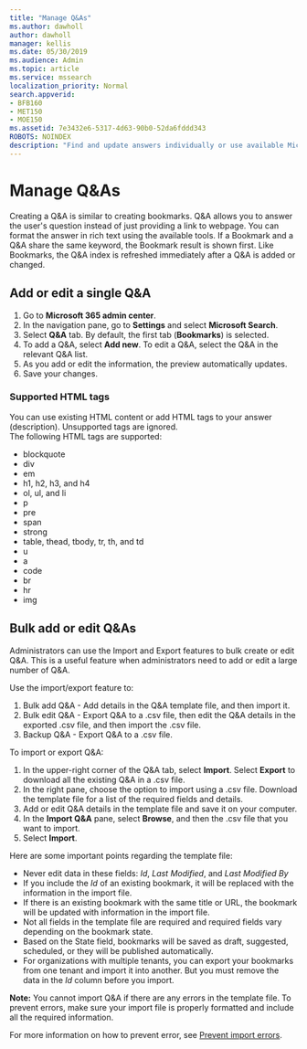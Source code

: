 ```yaml
---
title: "Manage Q&As"
ms.author: dawholl
author: dawholl
manager: kellis
ms.date: 05/30/2019
ms.audience: Admin
ms.topic: article
ms.service: mssearch
localization_priority: Normal
search.appverid:
- BFB160
- MET150
- MOE150
ms.assetid: 7e3432e6-5317-4d63-90b0-52da6fddd343
ROBOTS: NOINDEX
description: "Find and update answers individually or use available Microsoft Search tools to edit them all at once"
---
```


# Manage Q&As

Creating a Q&A is similar to creating bookmarks. Q&A allows you to answer the user's question instead of just providing a link to webpage. You can format the answer in rich text using the available tools. If a Bookmark and a Q&A share the same keyword, the Bookmark result is shown first. Like Bookmarks, the Q&A index is refreshed immediately after a Q&A is added or changed. 

## Add or edit a single Q&A
1. Go to **Microsoft 365 admin center**.
1. In the navigation pane, go to **Settings** and select **Microsoft Search**.
1. Select **Q&A** tab. By default, the first tab (**Bookmarks**) is selected.
1. To add a Q&A, select **Add new**.
To edit a Q&A, select the Q&A in the relevant Q&A list.
1. As you add or edit the information, the preview automatically updates.
1. Save your changes.

### Supported HTML tags
You can use existing HTML content or add HTML tags to your answer (description). Unsupported tags are ignored.  
The following HTML tags are supported:
- blockquote
- div
- em
- h1, h2, h3, and h4
- ol, ul, and li
- p
- pre
- span
- strong
- table, thead, tbody, tr, th, and td
- u
- a
- code
- br
- hr
- img

## Bulk add or edit Q&As
Administrators can use the Import and Export features to bulk create or edit Q&A. This is a useful feature when administrators need to add or edit a large number of Q&A. 

Use the import/export feature to:
1. Bulk add Q&A - Add details in the Q&A template file, and then import it.
1. Bulk edit Q&A - Export Q&A to a .csv file, then edit the Q&A details in the exported .csv file, and then import the .csv file.
1. Backup Q&A - Export Q&A to a .csv file.

To import or export Q&A:
1. In the upper-right corner of the Q&A tab, select **Import**. 
Select **Export** to download all the existing Q&A in a .csv file.
1. In the right pane, choose the option to import using a .csv file.
Download the template file for a list of the required fields and details. 
1. Add or edit Q&A details in the template file and save it on your computer. 
1. In the **Import Q&A** pane, select **Browse**, and then the .csv file that you want to import.
1. Select **Import**.

Here are some important points regarding the template file:
- Never edit data in these fields: *Id*, *Last Modified*, and *Last Modified By*
- If you include the *Id* of an existing bookmark, it will be replaced with the information in the import file.
- If there is an existing bookmark with the same title or URL, the bookmark will be updated with information in the import file.
- Not all fields in the template file are required and required fields vary depending on the bookmark state.
- Based on the State field, bookmarks will be saved as draft, suggested, scheduled, or they will be published automatically.
- For organizations with multiple tenants, you can export your bookmarks from one tenant and import it into another. But you must remove the data in the *Id* column before you import.

**Note:** You cannot import Q&A if there are any errors in the template file. To prevent errors, make sure your import file is properly formatted and include all the required information. 

For more information on how to prevent error, see [Prevent import errors](manage-bookmarks.md#prevent-import-errors).